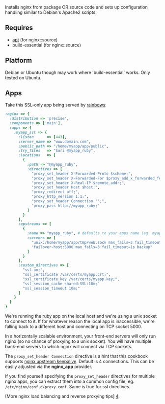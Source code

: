 Installs nginx from package OR source code and sets up configuration
handling similar to Debian's Apache2 scripts.

## Requires
* [apt][1] (for nginx::source)
* build-essential (for nginx::source)

## Platform
Debian or Ubuntu though may work where 'build-essential' works.
Only tested on Ubuntu.

## Apps
Take this SSL-only app being served by [rainbows][2]:

```ruby
:nginx => {
  :distribution => 'precise',
  :components => ['main'],
  :apps => {
    :myapp_ssl => {
      :listen      => [443],
      :server_name => "www.domain.com",
      :public_path => "/home/myapp/app/public",
      :try_files   => "$uri @myapp_ruby",
      :locations   => [
        {
          :path => "@myapp_ruby",
          :directives => [
            "proxy_set_header X-Forwarded-Proto $scheme;",
            "proxy_set_header X-Forwarded-For $proxy_add_x_forwarded_for;",
            "proxy_set_header X-Real-IP $remote_addr;",
            "proxy_set_header Host $host;",
            "proxy_redirect off;",
            "proxy_http_version 1.1;",
            "proxy_set_header Connection '';",
            "proxy_pass http://myapp_ruby;"
          ]
        }
      ],
      :upstreams => [
        {
          :name => "myapp_ruby", # defaults to your apps name (eg. myapp_ssl)
          :servers => [
            "unix:/home/myapp/app/tmp/web.sock max_fails=3 fail_timeout=1s",
            "failover-host:5000 max_fails=3 fail_timeout=1s backup"
          ]
        }
      ],
      :custom_directives => [
        "ssl on;",
        "ssl_certificate /var/certs/myapp.crt;",
        "ssl_certificate_key /var/certs/myapp.key;",
        "ssl_session_cache shared:SSL:10m;"
        "ssl_session_timeout 10m;"
      ]
    }
  }
}
```

We're running the ruby app on the local host and we're using a unix
socket to connect to it. If for whatever reason the local app is
inaccessible, we're falling back to a different host and connecting on
TCP socket 5000.

In a horizontally scalable environment, your front-end servers will only
run nginx (so no chance of proxying to a unix socket). You will have
multiple back-end servers to which nginx will connect via TCP sockets.

The `proxy_set_header Connection` directive is a hint that this cookbook
supports [nginx upstream keepalive][3]. Default is 4 connections. This can be
easily adjusted via the **nginx_app** provider. 

If you find yourself specifying the `proxy_set_header` directives for
multiple nginx apps, you can extract them into a common config file, eg.
`/etc/nginx/conf.d/proxy.conf`. Same is true for ssl directives.

[More nginx load balancing and reverse proxying tips] [4].

[1]: https://github.com/gchef/apt-cookbook
[2]: http://rainbows.rubyforge.org/
[3]: http://nginx.org/en/docs/http/ngx_http_upstream_module.html#keepalive
[4]: http://spin.atomicobject.com/2012/02/28/load-balancing-and-reverse-proxying-with-nginx
